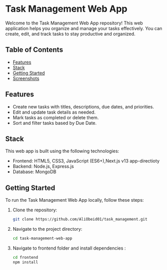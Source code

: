 # Task Management Web App

Welcome to the Task Management Web App repository! This web application helps you organize and manage your tasks effectively. You can create, edit, and track tasks to stay productive and organized.

## Table of Contents
- [Features](#features)
- [Stack](#stack)
- [Getting Started](#getting-started)
- [Screenshots](#screenshots)

## Features
- Create new tasks with titles, descriptions, due dates, and priorities.
- Edit and update task details as needed.
- Mark tasks as completed or delete them.
- Sort and filter tasks based by Due Date.

## Stack
This web app is built using the following technologies:
- Frontend: HTML5, CSS3, JavaScript (ES6+),Next.js v13 app-directioty
- Backend: Node.js, Express.js
- Database: MongoDB

## Getting Started
To run the Task Management Web App locally, follow these steps:

1. Clone the repository:
   ```sh
   git clone https://github.com/AliObeid01/task_management.git
2. Navigate to the project directory:
   ```sh
   cd task-management-web-app
3. Navigate to frontend folder and install dependencies :
   ```sh
   cd frontend
   npm install
   
